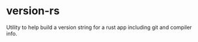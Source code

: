 # version-rs
Utility to help build a version string for a rust app including git and compiler info.
